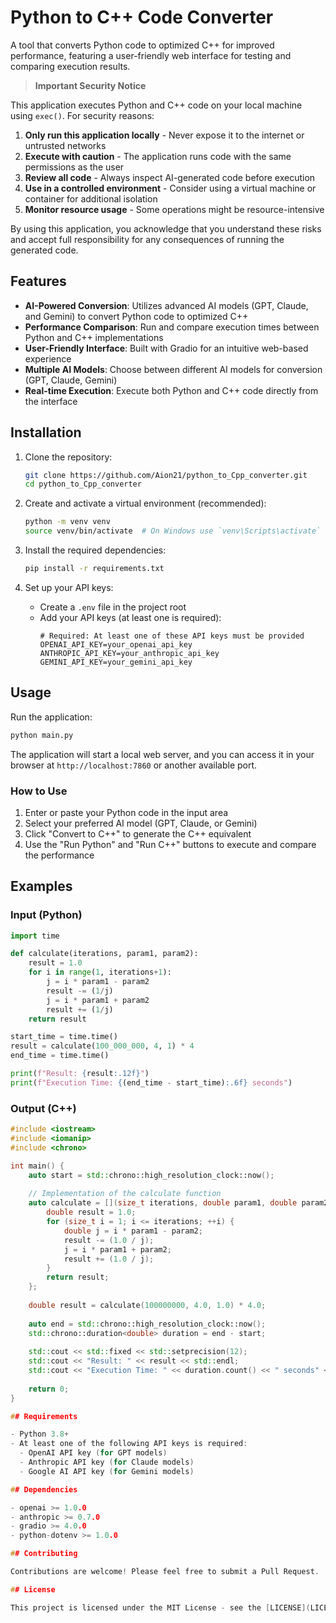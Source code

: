 # Python to C++ Code Converter

A tool that converts Python code to optimized C++ for improved performance, featuring a user-friendly web interface for testing and comparing execution results.

> **Important Security Notice**

This application executes Python and C++ code on your local machine using `exec()`. For security reasons:

1. **Only run this application locally** - Never expose it to the internet or untrusted networks
2. **Execute with caution** - The application runs code with the same permissions as the user
3. **Review all code** - Always inspect AI-generated code before execution
4. **Use in a controlled environment** - Consider using a virtual machine or container for additional isolation
5. **Monitor resource usage** - Some operations might be resource-intensive

By using this application, you acknowledge that you understand these risks and accept full responsibility for any consequences of running the generated code.

## Features

- **AI-Powered Conversion**: Utilizes advanced AI models (GPT, Claude, and Gemini) to convert Python code to optimized C++
- **Performance Comparison**: Run and compare execution times between Python and C++ implementations
- **User-Friendly Interface**: Built with Gradio for an intuitive web-based experience
- **Multiple AI Models**: Choose between different AI models for conversion (GPT, Claude, Gemini)
- **Real-time Execution**: Execute both Python and C++ code directly from the interface

## Installation

1. Clone the repository:
   ```bash
   git clone https://github.com/Aion21/python_to_Cpp_converter.git
   cd python_to_Cpp_converter
   ```

2. Create and activate a virtual environment (recommended):
   ```bash
   python -m venv venv
   source venv/bin/activate  # On Windows use `venv\Scripts\activate`
   ```

3. Install the required dependencies:
   ```bash
   pip install -r requirements.txt
   ```

4. Set up your API keys:
   - Create a `.env` file in the project root
   - Add your API keys (at least one is required):
     ```
     # Required: At least one of these API keys must be provided
     OPENAI_API_KEY=your_openai_api_key
     ANTHROPIC_API_KEY=your_anthropic_api_key
     GEMINI_API_KEY=your_gemini_api_key
     ```

## Usage

Run the application:
```bash
python main.py
```

The application will start a local web server, and you can access it in your browser at `http://localhost:7860` or another available port.

### How to Use

1. Enter or paste your Python code in the input area
2. Select your preferred AI model (GPT, Claude, or Gemini)
3. Click "Convert to C++" to generate the C++ equivalent
4. Use the "Run Python" and "Run C++" buttons to execute and compare the performance

## Examples

### Input (Python)
```python
import time

def calculate(iterations, param1, param2):
    result = 1.0
    for i in range(1, iterations+1):
        j = i * param1 - param2
        result -= (1/j)
        j = i * param1 + param2
        result += (1/j)
    return result

start_time = time.time()
result = calculate(100_000_000, 4, 1) * 4
end_time = time.time()

print(f"Result: {result:.12f}")
print(f"Execution Time: {(end_time - start_time):.6f} seconds")
```

### Output (C++)
```cpp
#include <iostream>
#include <iomanip>
#include <chrono>

int main() {
    auto start = std::chrono::high_resolution_clock::now();
    
    // Implementation of the calculate function
    auto calculate = [](size_t iterations, double param1, double param2) {
        double result = 1.0;
        for (size_t i = 1; i <= iterations; ++i) {
            double j = i * param1 - param2;
            result -= (1.0 / j);
            j = i * param1 + param2;
            result += (1.0 / j);
        }
        return result;
    };
    
    double result = calculate(100000000, 4.0, 1.0) * 4.0;
    
    auto end = std::chrono::high_resolution_clock::now();
    std::chrono::duration<double> duration = end - start;
    
    std::cout << std::fixed << std::setprecision(12);
    std::cout << "Result: " << result << std::endl;
    std::cout << "Execution Time: " << duration.count() << " seconds" << std::endl;
    
    return 0;
}

## Requirements

- Python 3.8+
- At least one of the following API keys is required:
  - OpenAI API key (for GPT models)
  - Anthropic API key (for Claude models)
  - Google AI API key (for Gemini models)

## Dependencies

- openai >= 1.0.0
- anthropic >= 0.7.0
- gradio >= 4.0.0
- python-dotenv >= 1.0.0

## Contributing

Contributions are welcome! Please feel free to submit a Pull Request.

## License

This project is licensed under the MIT License - see the [LICENSE](LICENSE) file for details.
